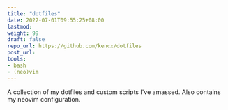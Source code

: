 ```yaml
---
title: "dotfiles"
date: 2022-07-01T09:55:25+08:00
lastmod:
weight: 99
draft: false
repo_url: https://github.com/kencx/dotfiles
post_url:
tools:
- bash
- (neo)vim
---
```


A collection of my dotfiles and custom scripts I've amassed. Also contains my neovim
configuration.
